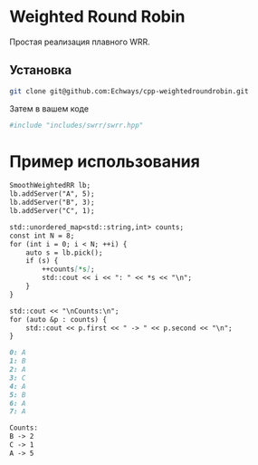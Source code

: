 # Weighted Round Robin
Простая реализация плавного WRR.

## Установка
```bash
git clone git@github.com:Echways/cpp-weightedroundrobin.git
```

Затем в вашем коде

```bash
#include "includes/swrr/swrr.hpp"
```

# Пример использования
```markdown
SmoothWeightedRR lb;
lb.addServer("A", 5);
lb.addServer("B", 3);
lb.addServer("C", 1);

std::unordered_map<std::string,int> counts;
const int N = 8;
for (int i = 0; i < N; ++i) {
    auto s = lb.pick();
    if (s) {
        ++counts[*s];
        std::cout << i << ": " << *s << "\n";
    }
}

std::cout << "\nCounts:\n";
for (auto &p : counts) {
    std::cout << p.first << " -> " << p.second << "\n";
}
```
```markdown
0: A
1: B
2: A
3: C
4: A
5: B
6: A
7: A

Counts:
B -> 2
C -> 1
A -> 5
```
